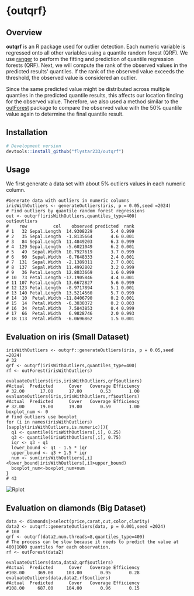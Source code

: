 # {outqrf}
## Overview
**outqrf** is an R package used for outlier detection. Each numeric variable is regressed onto all other variables using a quantile random forest (QRF).
We use [ranger](https://github.com/imbs-hl/ranger) to perform the fitting and prediction of quantile regression forests (QRF).
Next, we will compute the rank of the observed values in the predicted results' quantiles. If the rank of the observed value exceeds the threshold, 
the observed value is considered an outlier.

Since the same predicted value might be distributed across multiple quantiles in the predicted quantile results, 
this affects our location finding for the observed value. Therefore, we also used a method similar to the [outForest](https://github.com/mayer79/outForest) package to compare the observed value 
with the 50% quantile value again to determine the final quantile result.

## Installation
```r
# Development version
devtools::install_github("flystar233/outqrf")
```

## Usage
We first generate a data set with about 5% outliers values in each numeric column.
```
#Generate data with outliers in numeric columns
irisWithOutliers <- generateOutliers(iris, p = 0.05,seed =2024)
# Find outliers by quantile random forest regressions
out <- outqrf(irisWithOutliers,quantiles_type=400)
out$outliers
#    row          col    observed predicted  rank
# 1   32 Sepal.Length  14.9308229       5.4 0.999
# 2   35 Sepal.Length  -1.8135664       4.6 0.001
# 3   84 Sepal.Length  11.4849203       6.3 0.999
# 4  129 Sepal.Length  -5.6021049       6.2 0.001
# 5   49  Sepal.Width  10.7927619       3.7 0.999
# 6   90  Sepal.Width  -0.7648333       2.4 0.001
# 7  131  Sepal.Width  -2.1389311       2.7 0.001
# 8  137  Sepal.Width  11.4992802       3.2 0.999
# 9   36 Petal.Length  12.8033669       1.6 0.999
# 10  73 Petal.Length -17.1905846       4.4 0.001
# 11 107 Petal.Length  13.6672827       5.6 0.999
# 12 123 Petal.Length  -8.9717894       5.1 0.001
# 13 140 Petal.Length  13.5214560       5.7 0.999
# 14  10  Petal.Width -11.8406790       0.2 0.001
# 15  14  Petal.Width  -6.3030372       0.2 0.003
# 16  34  Petal.Width   7.5843853       0.4 0.999
# 17  66  Petal.Width   6.9828746       2.0 0.993
# 18 113  Petal.Width  -6.0696862       1.5 0.001

```

## Evaluation on iris (Small Dataset)
```
irisWithOutliers <- outqrf::generateOutliers(iris, p = 0.05,seed =2024)
# 32
qrf <- outqrf(irisWithOutliers,quantiles_type=400)
rf <- outForest(irisWithOutliers)

evaluateOutliers(iris,irisWithOutliers,qrf$outliers)
#Actual  Predicted      Cover   Coverage Efficiency 
# 32.00      17.00      17.00       0.53       1.00 
evaluateOutliers(iris,irisWithOutliers,rf$outliers)
#Actual  Predicted      Cover   Coverage Efficiency
# 32.00      19.00      19.00       0.59       1.00 
boxplot_num <- 0
# find outliers use boxplot 
for (i in names(irisWithOutliers)[sapply(irisWithOutliers,is.numeric)]){
  q1 <- quantile(irisWithOutliers[,i], 0.25)
  q3 <- quantile(irisWithOutliers[,i], 0.75)
  iqr <- q3 - q1
  lower_bound <- q1 - 1.5 * iqr
  upper_bound <- q3 + 1.5 * iqr
  num <- sum(irisWithOutliers[,i]<lower_bound|irisWithOutliers[,i]>upper_bound)
  boxplot_num<-boxplot_num+num
}
# 43
```
![Rplot](https://github.com/user-attachments/assets/0a453eb9-3901-4c46-a4f4-ee86c386a701)

## Evaluation on diamonds (Big Dataset)
```
data <- diamonds|>select(price,carat,cut,color,clarity)
data2 <- outqrf::generateOutliers(data, p = 0.001,seed =2024)
# 108
qrf <- outqrf(data2,num.threads=8,quantiles_type=400)
# The process can be slow because it needs to predict the value at 400|1000 quantiles for each observation. 
rf <- outForest(data2)

evaluateOutliers(data,data2,qrf$outliers)
#Actual  Predicted      Cover   Coverage Efficiency 
#108.00     369.00     103.00       0.95       0.28 
evaluateOutliers(data,data2,rf$outliers)
#Actual  Predicted      Cover   Coverage Efficiency 
#108.00     687.00     104.00       0.96       0.15
```

